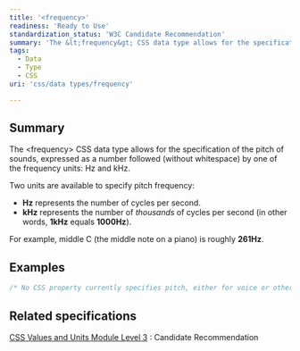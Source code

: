 ```yaml
---
title: '<frequency>'
readiness: 'Ready to Use'
standardization_status: 'W3C Candidate Recommendation'
summary: 'The &lt;frequency&gt; CSS data type allows for the specification of the pitch of sounds, expressed as a number followed (without whitespace) by one of the frequency units: Hz and kHz.'
tags:
  - Data
  - Type
  - CSS
uri: 'css/data types/frequency'

---
```

## Summary

The &lt;frequency&gt; CSS data type allows for the specification of the pitch of sounds, expressed as a number followed (without whitespace) by one of the frequency units: Hz and kHz.

 Two units are available to specify pitch frequency:

-   **Hz** represents the number of cycles per second.
-   **kHz** represents the number of *thousands* of cycles per second (in other words, **1kHz** equals **1000Hz**).

For example, middle C (the middle note on a piano) is roughly **261Hz**.

## Examples

``` css
/* No CSS property currently specifies pitch, either for voice or other audio */
```

## Related specifications

[CSS Values and Units Module Level 3](http://www.w3.org/TR/css3-values/)
:   Candidate Recommendation
